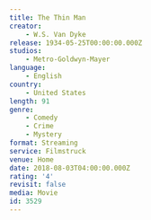 ```yaml
---
title: The Thin Man
creator:
    - W.S. Van Dyke
release: 1934-05-25T00:00:00.000Z
studios:
    - Metro-Goldwyn-Mayer
language:
    - English
country:
    - United States
length: 91
genre:
    - Comedy
    - Crime
    - Mystery
format: Streaming
service: Filmstruck
venue: Home
date: 2018-08-03T04:00:00.000Z
rating: '4'
revisit: false
media: Movie
id: 3529
---
```



